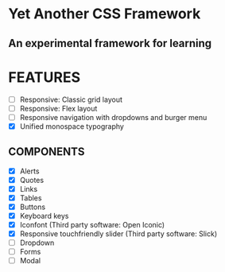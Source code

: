 Yet Another CSS Framework
=========================
An experimental framework for learning
--------------------------------------

FEATURES
========
- [ ] Responsive: Classic grid layout
- [ ] Responsive: Flex layout
- [ ] Responsive navigation with dropdowns and burger menu
- [x] Unified monospace typography

COMPONENTS
----------
- [x] Alerts
- [x] Quotes
- [x] Links
- [x] Tables
- [x] Buttons
- [x] Keyboard keys
- [x] Iconfont (Third party software: Open Iconic)
- [x] Responsive touchfriendly slider (Third party software: Slick)
- [ ] Dropdown
- [ ] Forms
- [ ] Modal
